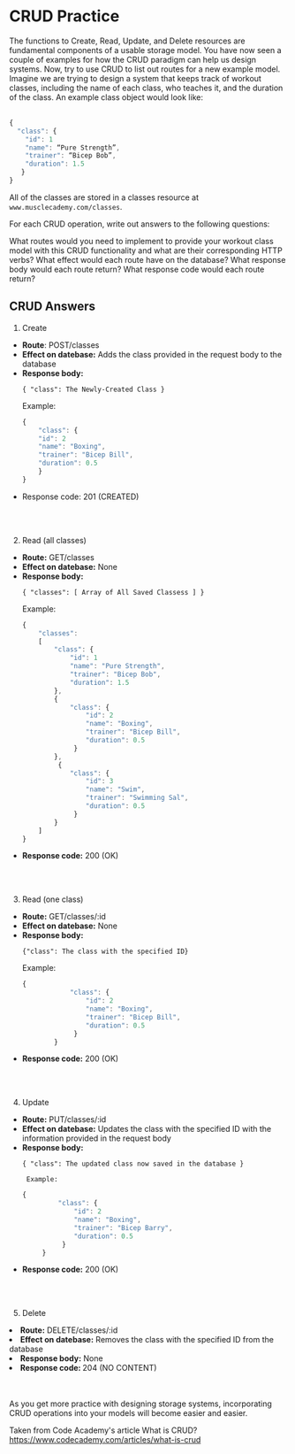 <h1>CRUD Practice</h1>
The functions to Create, Read, Update, and Delete resources are fundamental components of a usable storage model. You have now seen a couple of examples for how the CRUD paradigm can help us design systems. Now, try to use CRUD to list out routes for a new example model. Imagine we are trying to design a system that keeps track of workout classes, including the name of each class, who teaches it, and the duration of the class. An example class object would look like:
<br>
<br>

```js
{
  "class": {
    "id": 1
    "name": “Pure Strength”,
    "trainer": “Bicep Bob”,
    "duration": 1.5
   }
}
```

All of the classes are stored in a classes resource at `www.musclecademy.com/classes`.

For each CRUD operation, write out answers to the following questions:

What routes would you need to implement to provide your workout class model with this CRUD functionality and what are their corresponding HTTP verbs?
What effect would each route have on the database?
What response body would each route return?
What response code would each route return?

<h2>CRUD Answers</h2>

1. Create
<ul>
  <li> <b>Route</b>: POST/classes </li>
   <li><b>Effect on datebase:</b> Adds the class provided in the request body to the database</li>
   <li><b>Response body:</b>

`{ "class": The Newly-Created Class }`

Example:

```js
{
    "class": {
    "id": 2
    "name": "Boxing",
    "trainer": "Bicep Bill",
    "duration": 0.5
    }
}

```

</li>

<li>Response code: 201 (CREATED)</li>
</ul>

<br>
<br>

2. Read (all classes)
<ul>
<li> <b>Route:</b> GET/classes</li>
<li> <b>Effect on datebase:</b> None</li>
<li> <b>Response body:</b>

`{ "classes": [ Array of All Saved Classess ] }`

Example:

```js
{
    "classes":
    [
        "class": {
            "id": 1
            "name": "Pure Strength",
            "trainer": "Bicep Bob",
            "duration": 1.5
        },
        {
            "class": {
                "id": 2
                "name": "Boxing",
                "trainer": "Bicep Bill",
                "duration": 0.5
             }
        },
         {
            "class": {
                "id": 3
                "name": "Swim",
                "trainer": "Swimming Sal",
                "duration": 0.5
             }
        }
    ]
}
```

</li>

<li><b>Response code:</b> 200 (OK)</li>
</ul>

<br>
<br>

3. Read (one class)
<ul>
<li> <b>Route:</b> GET/classes/:id</li>
<li> <b>Effect on datebase:</b> None</li>
<li> <b>Response body:</b>

`{"class": The class with the specified ID}`

Example:

```js
{
            "class": {
                "id": 2
                "name": "Boxing",
                "trainer": "Bicep Bill",
                "duration": 0.5
             }
        }
```

</li>
<li><b>Response code:</b> 200 (OK)</li>
</ul>

<br>
<br>

4. Update
<ul>
<li><b>Route:</b> PUT/classes/:id</li>
     <li><b>Effect on datebase:</b> Updates the class with the specified ID with the information provided in the request body</li>
     <li><b>Response body:</b>

`{ "class": The updated class now saved in the database }`

     Example:

```js
{
         "class": {
             "id": 2
             "name": "Boxing",
             "trainer": "Bicep Barry",
             "duration": 0.5
          }
     }
```

</li>
<li><b>Response code:</b> 200 (OK)</li>
</ul>

<br>
<br>

5. Delete
<li> <b>Route:</b> DELETE/classes/:id</li>
<li> <b>Effect on datebase:</b> Removes the class with the specified ID from the database</li>
<li> <b>Response body:</b> None</li>
<li> <b>Response code: </b> 204 (NO CONTENT)</li>

<br>
<br>

As you get more practice with designing storage systems, incorporating CRUD operations into your models will become easier and easier.

Taken from Code Academy's article What is CRUD?
https://www.codecademy.com/articles/what-is-crud
